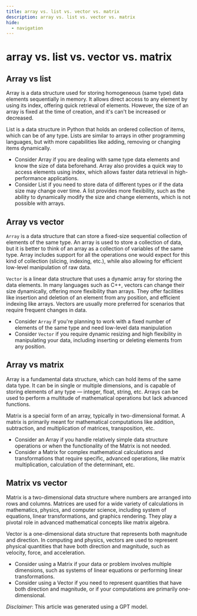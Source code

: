 ```yaml
---
title: array vs. list vs. vector vs. matrix
description: array vs. list vs. vector vs. matrix
hide:
  - navigation
---
```

# array vs. list vs. vector vs. matrix

## Array vs list
Array is a data structure used for storing homogeneous (same type) data elements sequentially in memory. It allows direct access to any element by using its index, offering quick retrieval of elements. However, the size of an array is fixed at the time of creation, and it's can't be increased or decreased.

List is a data structure in Python that holds an ordered collection of items, which can be of any type. Lists are similar to arrays in other programming languages, but with more capabilities like adding, removing or changing items dynamically.

- Consider Array if you are dealing with same type data elements and know the size of data beforehand. Array also provides a quick way to access elements using index, which allows faster data retrieval in high-performance applications.
- Consider List if you need to store data of different types or if the data size may change over time. A list provides more flexibility, such as the ability to dynamically modify the size and change elements, which is not possible with arrays.


## Array vs vector
`Array` is a data structure that can store a fixed-size sequential collection of elements of the same type. An array is used to store a collection of data, but it is better to think of an array as a collection of variables of the same type. Array includes support for all the operations one would expect for this kind of collection (slicing, indexing, etc.), while also allowing for efficient low-level manipulation of raw data.

`Vector` is a linear data structure that uses a dynamic array for storing the data elements. In many languages such as C++, vectors can change their size dynamically, offering more flexibility than arrays. They offer facilities like insertion and deletion of an element from any position, and efficient indexing like arrays. Vectors are usually more preferred for scenarios that require frequent changes in data.

- Consider `Array` if you're planning to work with a fixed number of elements of the same type and need low-level data manipulation
- Consider `Vector` if you require dynamic resizing and high flexibility in manipulating your data, including inserting or deleting elements from any position.


## Array vs matrix
Array is a fundamental data structure, which can hold items of the same data type. It can be in single or multiple dimensions, and is capable of storing elements of any type — integer, float, string, etc. Arrays can be used to perform a multitude of mathematical operations but lack advanced functions.

Matrix is a special form of an array, typically in two-dimensional format. A matrix is primarily meant for mathematical computations like addition, subtraction, and multiplication of matrices, transposition, etc. 

- Consider an Array if you handle relatively simple data structure operations or when the functionality of the Matrix is not needed. 
- Consider a Matrix for complex mathematical calculations and transformations that require specific, advanced operations, like matrix multiplication, calculation of the determinant, etc.


## Matrix vs vector
Matrix is a two-dimensional data structure where numbers are arranged into rows and columns. Matrices are used for a wide variety of calculations in mathematics, physics, and computer science, including system of equations, linear transformations, and graphics rendering. They play a pivotal role in advanced mathematical concepts like matrix algebra.

Vector is a one-dimensional data structure that represents both magnitude and direction. In computing and physics, vectors are used to represent physical quantities that have both direction and magnitude, such as velocity, force, and acceleration.

- Consider using a Matrix if your data or problem involves multiple dimensions, such as systems of linear equations or performing linear transformations.
- Consider using a Vector if you need to represent quantities that have both direction and magnitude, or if your computations are primarily one-dimensional.



*Disclaimer*: This article was generated using a GPT model.
